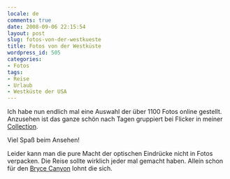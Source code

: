 ```yaml
---
locale: de
comments: true
date: 2008-09-06 22:15:54
layout: post
slug: fotos-von-der-westkueste
title: Fotos von der Westküste
wordpress_id: 505
categories:
- Fotos
tags:
- Reise
- Urlaub
- Westküste der USA
---
```


Ich habe nun endlich mal eine Auswahl der über 1100 Fotos online gestellt.
Anzusehen ist das ganze schön nach Tagen gruppiert bei Flicker in meiner
[Collection](http://flickr.com/photos/wannawork/collections/72157607142725326/).

Viel Spaß beim Ansehen!

Leider kann man die pure Macht der optischen Eindrücke nicht in Fotos
verpacken. Die Reise sollte wirklich jeder mal gemacht haben. Allein schon für
den [Bryce Canyon](http://de.wikipedia.org/wiki/Bryce_Canyon) lohnt die sich.
